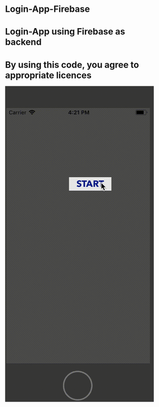 # Login-App-Firebase
# Login-App using Firebase as backend
# By using this code, you agree to appropriate licences

![Demo](https://github.com/dipankarghosh28/Login-App-Firebase/blob/master/LoginFirebase.gif)
